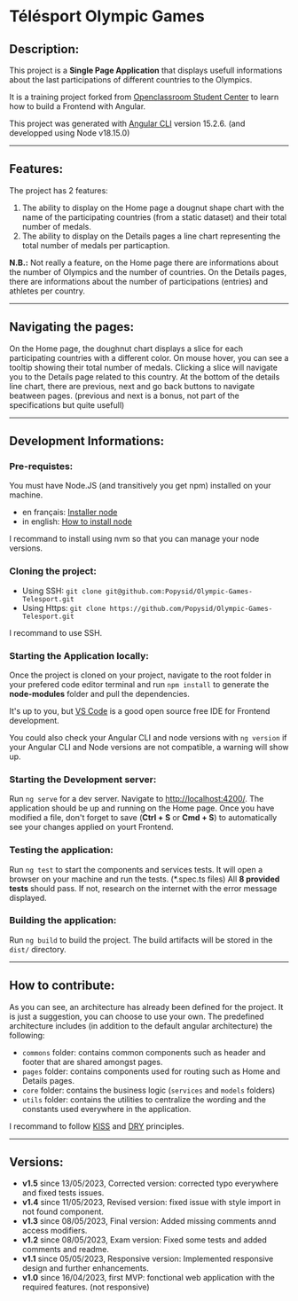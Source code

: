 # Télésport Olympic Games

## Description:

This project is a **Single Page Application** that displays usefull informations about the last participations of different countries to the Olympics.

It is a training project forked from [Openclassroom Student Center](https://github.com/OpenClassrooms-Student-Center/Developpez-le-front-end-en-utilisant-Angular) to learn how to build a Frontend with Angular.

This project was generated with [Angular CLI](https://github.com/angular/angular-cli) version 15.2.6. (and developped using Node v18.15.0)

---

## Features:

The project has 2 features:

1. The ability to display on the Home page a dougnut shape chart with the name of the participating countries (from a static dataset) and their total number of medals.
2. The ability to display on the Details pages a line chart representing the total number of medals per particaption.

**N.B.:** Not really a feature, on the Home page there are informations about the number of Olympics and the number of countries. On the Details pages, there are informations about the number of participations (entries) and athletes per country.

---

## Navigating the pages:

On the Home page, the doughnut chart displays a slice for each participating countries with a different color. On mouse hover, you can see a tooltip showing their total number of medals. Clicking a slice will navigate you to the Details page related to this country. At the bottom of the details line chart, there are previous, next and go back buttons to navigate beatween pages. (previous and next is a bonus, not part of the specifications but quite usefull)

---

## Development Informations:

### Pre-requistes:

You must have Node.JS (and transitively you get npm) installed on your machine.

- en français: [Installer node](https://nodejs.dev/fr/learn/how-to-install-nodejs/)
- in english: [How to install node](https://nodejs.dev/en/learn/how-to-install-nodejs/)

I recommand to install using nvm so that you can manage your node versions.

### Cloning the project:

- Using SSH: `git clone git@github.com:Popysid/Olympic-Games-Telesport.git`
- Using Https: `git clone https://github.com/Popysid/Olympic-Games-Telesport.git`

I recommand to use SSH.

### Starting the Application locally:

Once the project is cloned on your project, navigate to the root folder in your prefered code editor terminal and run `npm install` to generate the **node-modules** folder and pull the dependencies.

It's up to you, but [VS Code](https://code.visualstudio.com/download) is a good open source free IDE for Frontend development.

You could also check your Angular CLI and node versions with `ng version` if your Angular CLI and Node versions are not compatible, a warning will show up.

### Starting the Development server:

Run `ng serve` for a dev server. Navigate to [http://localhost:4200/](http://localhost:4200/). The application should be up and running on the Home page. Once you have modified a file, don't forget to save (**Ctrl + S** or **Cmd + S**) to automatically see your changes applied on yourt Frontend.

### Testing the application:

Run `ng test` to start the components and services tests. It will open a browser on your machine and run the tests. (*.spec.ts files)
All **8 provided tests** should pass. If not, research on the internet with the error message displayed.

### Building the application: 

Run `ng build` to build the project. The build artifacts will be stored in the `dist/` directory.

---

## How to contribute:

As you can see, an architecture has already been defined for the project. It is just a suggestion, you can choose to use your own. The predefined architecture includes (in addition to the default angular architecture) the following:

- `commons` folder: contains common components such as header and footer that are shared amongst pages.
- `pages` folder: contains components used for routing such as Home and Details pages.
- `core` folder: contains the business logic (`services` and `models` folders)
- `utils` folder: contains the utilities to centralize the wording and the constants used everywhere in the application.

I recommand to follow [KISS](https://fr.wikipedia.org/wiki/Principe_KISS) and [DRY](https://en.wikipedia.org/wiki/Don%27t_repeat_yourself) principles.

---

## Versions:

- **v1.5** since 13/05/2023, Corrected version: corrected typo everywhere and fixed tests issues.
- **v1.4** since 11/05/2023, Revised version: fixed issue with style import in not found component.
- **v1.3** since 08/05/2023, Final version: Added missing comments annd access modifiers.
- **v1.2** since 08/05/2023, Exam version: Fixed some tests and added comments and readme.
- **v1.1** since 05/05/2023, Responsive version: Implemented responsive design and further enhancements.
- **v1.0** since 16/04/2023, first MVP: fonctional web application with the required features. (not responsive)


